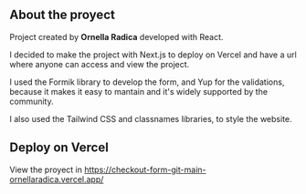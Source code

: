 ## About the proyect

Project created by **Ornella Radica** developed with React.

I decided to make the project with Next.js to deploy on Vercel and have a url where anyone can access and view the project.

I used the Formik library to develop the form, and Yup for the validations, because it makes it easy to mantain and it's widely supported by the community.

I also used the Tailwind CSS and classnames libraries, to style the website.

## Deploy on Vercel

View the proyect in https://checkout-form-git-main-ornellaradica.vercel.app/
